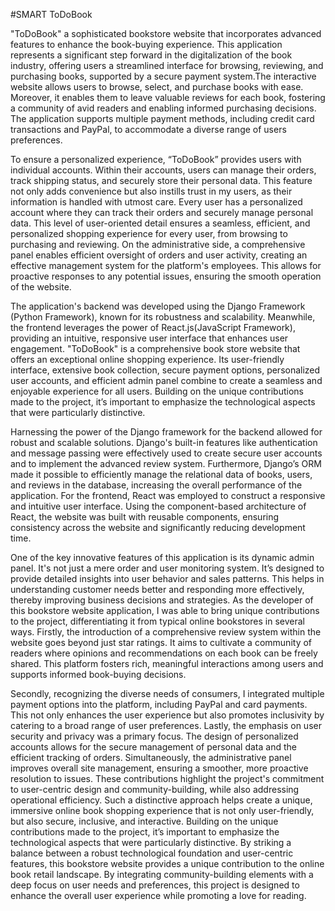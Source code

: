 ﻿#SMART ToDoBook

"ToDoBook" a sophisticated bookstore website that incorporates advanced features to enhance the book-buying experience. This application represents a significant step forward in the digitalization of the book industry, offering users a streamlined interface for browsing, reviewing, and purchasing books, supported by a secure payment system.The interactive website allows users to browse, select, and purchase books with ease. Moreover, it enables them to leave valuable reviews for each book, fostering a community of avid readers and enabling informed purchasing decisions. The application supports multiple payment methods, including credit card transactions and PayPal, to accommodate a diverse range of users preferences.

To ensure a personalized experience, “ToDoBook” provides users with individual accounts. Within their accounts, users can manage their orders, track shipping status, and securely store their personal data. This feature not only adds convenience but also instills trust in my users, as their information is handled with utmost care.  Every user has a personalized account where they can track their orders and securely manage personal data. This level of user-oriented detail ensures a seamless, efficient, and personalized shopping experience for every user, from browsing to purchasing and reviewing. On the administrative side, a comprehensive panel enables efficient oversight of orders and user activity, creating an effective management system for the platform's employees. This allows for proactive responses to any potential issues, ensuring the smooth operation of the website.

The application's backend was developed using the Django Framework (Python Framework), known for its robustness and scalability. Meanwhile, the frontend leverages the power of React.js(JavaScript Framework), providing an intuitive, responsive user interface that enhances user engagement. "ToDoBook" is a comprehensive book store website that offers an exceptional online shopping experience. Its user-friendly interface, extensive book collection, secure payment options, personalized user accounts, and efficient admin panel combine to create a seamless and enjoyable experience for all users. Building on the unique contributions made to the project, it’s important to emphasize the technological aspects that were particularly distinctive.

Harnessing the power of the Django framework for the backend allowed for robust and scalable solutions. Django's built-in features like authentication and message passing were effectively used to create secure user accounts and to implement the advanced review system. Furthermore, Django’s ORM made it possible to efficiently manage the relational data of books, users, and reviews in the database, increasing the overall performance of the application. For the frontend, React was employed to construct a responsive and intuitive user interface. Using the component-based architecture of React, the website was built with reusable components, ensuring consistency across the website and significantly reducing development time.

One of the key innovative features of this application is its dynamic admin panel. It's not just a mere order and user monitoring system. It’s designed to provide detailed insights into user behavior and sales patterns. This helps in understanding customer needs better and responding more effectively, thereby improving business decisions and strategies. As the developer of this bookstore website application, I was able to bring unique contributions to the project, differentiating it from typical online bookstores in several ways. Firstly, the introduction of a comprehensive review system within the website goes beyond just star ratings. It aims to cultivate a community of readers where opinions and recommendations on each book can be freely shared. This platform fosters rich, meaningful interactions among users and supports informed book-buying decisions.

Secondly, recognizing the diverse needs of consumers, I integrated multiple payment options into the platform, including PayPal and card payments. This not only enhances the user experience but also promotes inclusivity by catering to a broad range of user preferences. Lastly, the emphasis on user security and privacy was a primary focus. The design of personalized accounts allows for the secure management of personal data and the efficient tracking of orders. Simultaneously, the administrative panel improves overall site management, ensuring a smoother, more proactive resolution to issues. These contributions highlight the project's commitment to user-centric design and community-building, while also addressing operational efficiency. Such a distinctive approach helps create a unique, immersive online book shopping experience that is not only user-friendly, but also secure, inclusive, and interactive. Building on the unique contributions made to the project, it’s important to emphasize the technological aspects that were particularly distinctive. By striking a balance between a robust technological foundation and user-centric features, this bookstore website provides a unique contribution to the online book retail landscape. By integrating community-building elements with a deep focus on user needs and preferences, this project is designed to enhance the overall user experience while promoting a love for reading.


